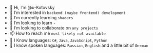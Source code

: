 - 👋 Hi, I’m @u-Kotovsky
- 👀 I’m interested in `backend (maybe frontend) development`
- 🌱 I’m currently learning `shaders`
- 🌱 I’m looking to learn `-`
- 💞️ I’m looking to collaborate on `any projects`
- 📫 How to reach me `most likely not available`
- 🚩 I Know languages: `C#`, `Java`, `JavaScript`, `Python`
- :speech_balloon: I know spoken languages: `Russian`, `English` and a little bit of `German`
<!---
u-Kotovsky/u-Kotovsky is a ✨ special ✨ repository because its `README.md` (this file) appears on your GitHub profile.
You can click the Preview link to take a look at your changes.
--->
